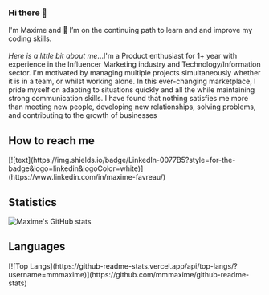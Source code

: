 ### Hi there 👋
I'm Maxime and 🌱 I’m on the continuing path to learn and and improve my coding skills. 
<br>
<br>
_Here is a little bit about me_...I'm a Product enthusiast for 1+ year with experience in the Influencer Marketing industry and Technology/Information sector. I'm motivated by managing multiple projects simultaneously whether it is in a team, or whilst working alone. In this ever-changing marketplace, I pride myself on adapting to situations quickly and all the while maintaining strong communication skills. I have found that nothing satisfies me more than meeting new people, developing new relationships, solving problems, and contributing to the growth of businesses

<h2>How to reach me</h2>
[![text](https://img.shields.io/badge/LinkedIn-0077B5?style=for-the-badge&logo=linkedin&logoColor=white)](https://www.linkedin.com/in/maxime-favreau/)


<h2>Statistics</h2>

![Maxime's GitHub stats](https://github-readme-stats.vercel.app/api?username=mmmaxime&show_icons=true&theme=tokyonight)

  
<h2>Languages</h2>
[![Top Langs](https://github-readme-stats.vercel.app/api/top-langs/?username=mmmaxime)](https://github.com/mmmaxime/github-readme-stats)


